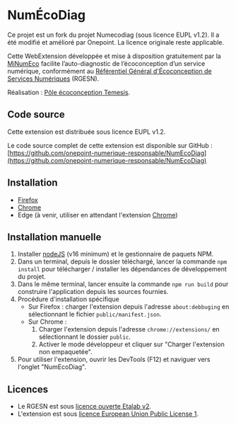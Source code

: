 # NumÉcoDiag
Ce projet est un fork du projet Numecodiag (sous licence EUPL v1.2).
Il a été modifié et amélioré par Onepoint.
La licence originale reste applicable.

Cette WebExtension développée et mise à disposition gratuitement par la [MiNumEco](https://ecoresponsable.numerique.gouv.fr/) facilite l’auto-diagnostic de l’écoconception d’un service numérique, conformément au [Référentiel Général d'Écoconception de Services Numériques](https://ecoresponsable.numerique.gouv.fr/publications/referentiel-general-ecoconception/) (RGESN).

Réalisation : [Pôle écoconception Temesis](https://www.temesis.com/).

## Code source

Cette extension est distribuée sous licence EUPL v1.2.

Le code source complet de cette extension est disponible sur GitHub :  
[https://github.com/onepoint-numerique-responsable/NumEcoDiag](https://github.com/onepoint-numerique-responsable/NumEcoDiag)

## Installation

- [Firefox](https://addons.mozilla.org/fr/firefox/addon/num%C3%A9codiag/)
- [Chrome](https://chrome.google.com/webstore/detail/num%C3%A9codiag/fhdeahmddgflanbgilcglipaeofmcabc)
- Edge (à venir, utiliser en attendant l'extension [Chrome](https://chrome.google.com/webstore/detail/num%C3%A9codiag/fhdeahmddgflanbgilcglipaeofmcabc))

## Installation manuelle

1. Installer [nodeJS](https://nodejs.org/fr/) (v16 minimum) et le gestionnaire de paquets NPM.
2. Dans un terminal, depuis le dossier téléchargé, lancer la commande `npm install` pour télécharger / installer les dépendances de développement du projet.
3. Dans le même terminal, lancer ensuite la commande `npm run build` pour construire l'application depuis les sources fournies.
4. Procédure d'installation spécifique
   - Sur Firefox : charger l'extension depuis l'adresse `about:debbuging` en sélectionnant le fichier `public/manifest.json`.
   - Sur Chrome :
     1. Charger l'extension depuis l'adresse `chrome://extensions/` en sélectionnant le dossier `public`.
     2. Activer le mode développeur et cliquer sur "Charger l'extension non empaquetée".
5. Pour utiliser l'extension, ouvrir les DevTools (F12) et naviguer vers l'onglet "NumEcoDiag".

## Licences

- Le RGESN est sous [licence ouverte Etalab v2](https://www.etalab.gouv.fr/licence-ouverte-open-licence).
- L'extension est sous [licence European Union Public License 1](https://joinup.ec.europa.eu/sites/default/files/inline-files/EUPL%20v1_2%20FR.txt)</a>.
